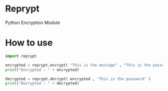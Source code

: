 # Reprypt
Python Encryption Module

# How to use
```python
import reprypt

encrypted = reprypt.encrypt( "This is the message" , "This is the password" )
print("Encrypted : " + encrypted)

decrypted = reprypt.decrypt( encrypted , "This is the password" )
print("Decrypted : " + decrypted)
```
